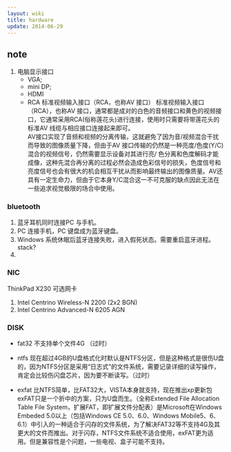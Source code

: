 ```yaml
---
layout: wiki
title: hardware
update: 2014-06-29
---
```


## note
1. 电脑显示接口
   - VGA;
   - mini DP; 
   - HDMI
   - RCA 标准视频输入接口（RCA，也称AV 接口）
     标准视频输入接口（RCA），也称AV 接口，通常都是成对的白色的音频接口和黄色的视频接口，它通常采用RCA(俗称莲花头)进行连接，使用时只需要将带莲花头的标准AV 线缆与相应接口连接起来即可。  
     AV接口实现了音频和视频的分离传输，这就避免了因为音/视频混合干扰而导致的图像质量下降，但由于AV 接口传输的仍然是一种亮度/色度(Y/C)混合的视频信号，仍然需要显示设备对其进行亮/ 色分离和色度解码才能成像，这种先混合再分离的过程必然会造成色彩信号的损失，色度信号和亮度信号也会有很大的机会相互干扰从而影响最终输出的图像质量。AV还具有一定生命力，但由于它本身Y/C混合这一不可克服的缺点因此无法在一些追求视觉极限的场合中使用。

### bluetooth
1. 蓝牙耳机同时连接PC 与手机。
2. PC 连接手机，PC 键盘成为蓝牙键盘。
3. Windows 系统休眠后蓝牙连接失败，进入假死状态。需要重启蓝牙进程。
stack?
4.

### NIC
ThinkPad X230 可选网卡
1. Intel Centrino Wireless-N 2200 (2x2 BGN)
2. Intel Centrino Advanced-N 6205 AGN

### DISK
- fat32
    不支持单个文件4G （过时）

- ntfs
    现在超过4GB的U盘格式化时默认是NTFS分区，但是这种格式是很伤U盘的，因为NTFS分区是采用“日志式”的文件系统，需要记录详细的读写操作，肯定会比较伤闪盘芯片，因为要不断读写。（过时）

- exfat 
    比NTFS简单，比FAT32大，VISTA本身就支持，现在推出xp更新包exFAT只是一个折中的方案，只为U盘而生。（全称Extended File Allocation Table File System，扩展FAT，即扩展文件分配表）是Microsoft在Windows Embeded 5.0以上（包括Windows CE 5.0、6.0、Windows Mobile5、6、6.1）中引入的一种适合于闪存的文件系统，为了解决FAT32等不支持4G及其更大的文件而推出。对于闪存，NTFS文件系统不适合使用，exFAT更为适用。但是兼容性是个问题，一些电视、盒子可能不支持。